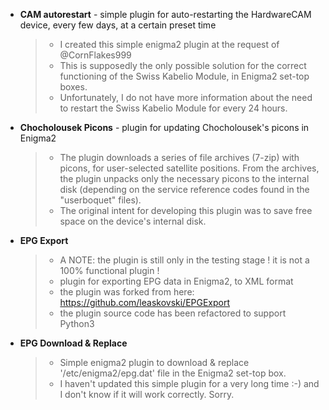 + **CAM autorestart** - simple plugin for auto-restarting the HardwareCAM device, every few days, at a certain preset time
   > - I created this simple enigma2 plugin at the request of @CornFlakes999
   > - This is supposedly the only possible solution for the correct functioning of the Swiss Kabelio Module, in Enigma2 set-top boxes.
   > - Unfortunately, I do not have more information about the need to restart the Swiss Kabelio Module for every 24 hours.

+ **Chocholousek Picons** - plugin for updating Chocholousek's picons in Enigma2
   > - The plugin downloads a series of file archives (7-zip) with picons, for user-selected satellite positions. From the archives, the plugin unpacks only the necessary picons to the internal disk (depending on the service reference codes found in the "userboquet" files).
   > - The original intent for developing this plugin was to save free space on the device's internal disk.

+ **EPG Export**
   > - A NOTE: the plugin is still only in the testing stage ! it is not a 100% functional plugin !
   > - plugin for exporting EPG data in Enigma2, to XML format
   > - the plugin was forked from here: https://github.com/leaskovski/EPGExport
   > - the plugin source code has been refactored to support Python3

+ **EPG Download & Replace**
   > - Simple enigma2 plugin to download & replace '/etc/enigma2/epg.dat' file in the Enigma2 set-top box.
   > - I haven't updated this simple plugin for a very long time :-) and I don't know if it will work correctly. Sorry.
